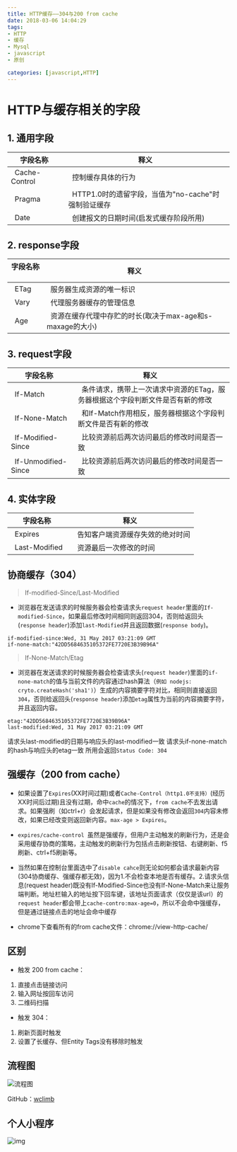 ```yaml
---
title: HTTP缓存——304与200 from cache
date: 2018-03-06 14:04:29
tags:
- HTTP
- 缓存
- Mysql
- javascript
- 原创

categories: [javascript,HTTP]
---
```


# HTTP与缓存相关的字段

## 1. 通用字段

| 字段名称   | 释义    | 
| - |  --  | 
|   Cache-Control    |   控制缓存具体的行为    |  
|   Pragma    |   HTTP1.0时的遗留字段，当值为"no-cache"时强制验证缓存    |   
|   Date    |   创建报文的日期时间(启发式缓存阶段所用)    |   

## 2. response字段

| 字段名称   | 释义    | 
| -- |  --  | 
|   ETag    |   服务器生成资源的唯一标识    |  
|   Vary    |   代理服务器缓存的管理信息    |   
|   Age    |   资源在缓存代理中存贮的时长(取决于max-age和s-maxage的大小)    |   

## 3. request字段

| 字段名称   | 释义    | 
| -- |  --  | 
|   If-Match    |   条件请求，携带上一次请求中资源的ETag，服务器根据这个字段判断文件是否有新的修改    |  
|   If-None-Match    |   和If-Match作用相反，服务器根据这个字段判断文件是否有新的修改    |   
|   If-Modified-Since    |   比较资源前后两次访问最后的修改时间是否一致   | 
|   If-Unmodified-Since    |   比较资源前后两次访问最后的修改时间是否一致  | 

## 4. 实体字段

| 字段名称   | 释义    | 
| -- |  --  | 
|   Expires    |   告知客户端资源缓存失效的绝对时间|  
|   Last-Modified    |   资源最后一次修改的时间    |   


## 协商缓存（304）

> If-modified-Since/Last-Modified

- 浏览器在发送请求的时候服务器会检查请求头`request header`里面的`If-modified-Since`，如果最后修改时间相同则返回304，否则给返回头(`response header`)添加`last-Modified`并且返回数据(`response body`)。
```
if-modified-since:Wed, 31 May 2017 03:21:09 GMT
if-none-match:"42DD5684635105372FE7720E3B39B96A"
```
<!-- more -->

> If-None-Match/Etag

- 浏览器在发送请求的时候服务器会检查请求头(`request header`)里面的`if-none-match`的值与当前文件的内容通过hash算法（`例如 nodejs: cryto.createHash('sha1')`）生成的内容摘要字符对比，相同则直接返回`304`，否则给返回头(`response header`)添加`etag`属性为当前的内容摘要字符，并且返回内容。
```
etag:"42DD5684635105372FE7720E3B39B96A"
last-modified:Wed, 31 May 2017 03:21:09 GMT
```

请求头last-modified的日期与响应头的last-modified一致
请求头if-none-match的hash与响应头的etag一致
所用会返回`Status Code: 304 `

## 强缓存（200 from cache）


- 如果设置了`Expires`(XX时间过期)或者`Cache-Control（http1.0不支持）`(经历XX时间后过期)且没有过期，命中`cache`的情况下，`from cache`不去发出请求。如果强刷（如ctrl+r）会发起请求，但是如果没有修改会返回`304`内容未修改，如果已经改变则返回新内容。`max-age > Expires`。

- `expires/cache-control `虽然是强缓存，但用户主动触发的刷新行为，还是会采用缓存协商的策略，主动触发的刷新行为包括点击刷新按钮、右键刷新、f5刷新、ctrl+f5刷新等。

- 当然如果在控制台里面选中了`disable cahce`则无论如何都会请求最新内容(304协商缓存、强缓存都无效)，因为1.不会检查本地是否有缓存。2.请求头信息(request header)既没有If-Modified-Since也没有If-None-Match来让服务端判断。地址栏输入的地址按下回车键，该地址页面请求（仅仅是该url）的`request header`都会带上`cache-contro:max-age=0`，所以不会命中强缓存，但是通过链接点击的地址会命中缓存

- chrome下查看所有的from cache文件：chrome://view-http-cache/

## 区别

- 触发 200 from cache：

1. 直接点击链接访问
2. 输入网址按回车访问
3. 二维码扫描

- 触发 304：

1. 刷新页面时触发
2. 设置了长缓存、但Entity Tags没有移除时触发


## 流程图
![流程图](http://www.wclimb.site/cdn/cache.png)

GitHub：[wclimb](https://github.com/wclimb)


## 个人小程序

![img](http://www.wclimb.site/cdn/xcx.jpeg)










